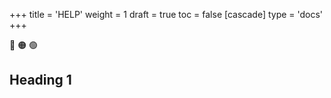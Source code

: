 +++
title = 'HELP'
weight = 1
draft = true
toc = false
[cascade]
	type = 'docs'
+++

🔴
🟠
🟢
## Heading 1

